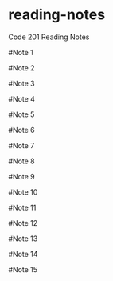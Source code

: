 # reading-notes
Code 201 Reading Notes

#Note 1



#Note 2




#Note 3




#Note 4




#Note 5




#Note 6




#Note 7




#Note 8




#Note 9




#Note 10




#Note 11




#Note 12




#Note 13




#Note 14




#Note 15
